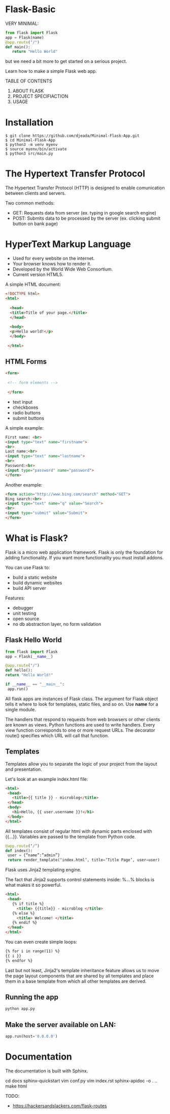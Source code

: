 # Flask-Basic

VERY MINIMAL:

 ```Python
from flask import Flask
app = Flask(name)
@app.route("/")
def main():
    return "Hello World"
```  

but we need a bit more to get started on a serious project.

Learn how to make a simple Flask web app.

TABLE OF CONTENTS
1. ABOUT FLASK
2. PROJECT SPECIFIACTION
3. USAGE

<h1>Installation</h1>
 
    $ git clone https://github.com/djeada/Minimal-Flask-App.git
    $ cd Minimal-Flask-App
    $ python3 -m venv myenv
    $ source myenv/bin/activate
    $ python3 src/main.py

<h1>The Hypertext Transfer Protocol</h1>
The Hypertext Transfer Protocol (HTTP) is designed to enable comunication between clients and servers.

Two common methods:
- GET: Requests data from server (ex. typing in google search engine)
- POST: Submits data to be processed by the server (ex. clicking submit button on bank page)

<h1>HyperText Markup Language </h1>

- Used for every website on the internet.
- Your browser knows how to render it.
- Developed by the World Wide Web Consortium.
- Current version HTML5.


A simple HTML document:

```html
<!DOCTYPE html>
<html>
  
  <head>
  <title>Title of your page.</title>
  </head>
  
  <body>
  <p>Hello world!</p>
  </body>
  
 </html>
```
 
<h2> HTML Forms </h2>
 
 ```html
 <form>
  
  <!-- form elements -->
  
  </form>
```  
  
  - text input
  - checkboxes
  - radio buttons
  - submit buttons
 
 <form>

A simple example:
  
 ```html
 First name: <br>
 <input type="text" name="firstname">
 <br>
 Last name:<br>
 <input type="text" name="lastname">
 <br>
 Password:<br>
 <input type="password" name="password">
 </form>
 ```
 
 Another example:

  ```html
 <form action="http://www.bing.com/search" method="GET">
  Bing search:<br>
  <input type="text" name="q" value="Search">
  <br>
  <input type="submit" value="Submit">
  </form>
  ```
  
<h1>What is Flask?</h1>
Flask is a micro web application framework.
Flask is only the foundation for adding functionality.
If you want more functionality you must install addons. <br>

You can use Flask to:
- build a static website
- build dynamic websites
- build API server

Features:
- debugger
- unit testing
- open source
- no db abstraction layer, no form validation
 
 <h2>Flask Hello World</h2>
 
   ```Python
 from flask import Flask
 app = Flask(__name__)
 
 @app.route("/")
 def hello():
  return "Hello World!"
  
  if __name__ == "__main__":
    app.run()
  ```
  
 All flask apps are instances of Flask class.
 The argument for Flask object tells it where to look for templates, static files, and so on. Use __name__ for a single module.
 
The handlers that respond to requests from web browsers or other clients are known as views. Python functions are used to write handlers. Every view function corresponds to one or more request URLs. 
The decorator route() specifies which URL will call that function.
 
<h2>Templates</h2>

Templates allow you to separate the logic of your project from the layout and presentation.

Let's look at an example index.html file:

 ```html
<html> 
  <head> 
    <title>{{ title }} - microblog</title> 
  </head> 
  <body> 
    <h1>Hello, {{ user.username }}!</h1> 
  </body> 
</html>
```

All templates consist of regular html with dynamic parts enclosed with {{…}}.
Variables are passed to the template from Python code.

 ```Python
@app.route(‘/’)
def index(): 
  user = {“name”:”admin”} 
  return render_template(‘index.html’, title=’Title Page’, user=user)
```

Flask uses Jinja2 templating engine.

The fact that Jinja2 supports control statements inside: %...% blocks is what makes it so powerful.

 ```html
<html> 
  <head> 
    {% if title %} 
      <title> {{title}} - microblog </title> 
    {% else %} 
      <title> Welcome! </title> 
    {% endif %}
  </head> 
</html>
```

You can even create simple loops:

 ```html
{% for i in range(11) %}
 {{ i }}
{% endfor %}
```

Last but not least, Jinja2's template inheritance feature allows us to move the page layout components that are shared by all templates and place them in a base template from which all other templates are derived.

 <h2>Running the app</h2>
 
 ```Bash
python app.py
 ```

 <h2>Make the server available on LAN: </h2>
 
 ```Python
 app.run(host='0.0.0.0')
 ```

<h1>Documentation</h1>
The documentation is built with Sphinx.

  cd docs
  sphinx-quickstart
  vim conf.py
  vim index.rst
  sphinx-apidoc -o . ..
  make html
  


TODO:

* https://hackersandslackers.com/flask-routes
